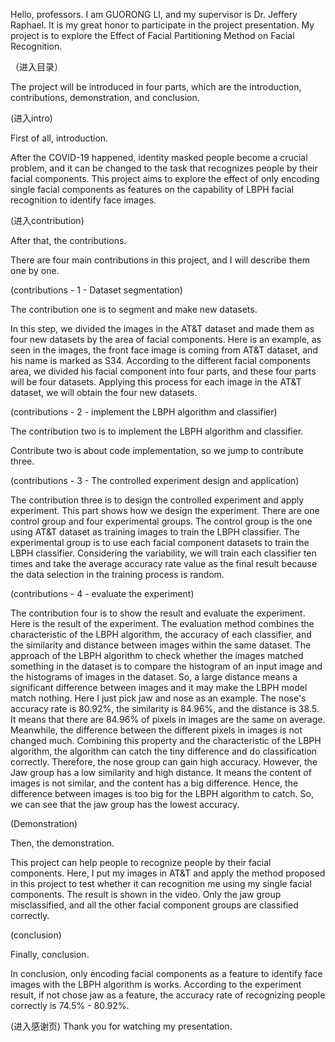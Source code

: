 Hello, professors. I am GUORONG LI, and my supervisor is Dr. Jeffery Raphael. It is my great honor to participate in the project presentation. My project is to explore the Effect of Facial Partitioning Method on Facial Recognition.  

（进入目录）

The project will be introduced in four parts, which are the introduction, contributions, demonstration, and conclusion.

(进入intro)

First of all, introduction.

After the COVID-19 happened, identity masked people become a crucial problem, and it can be changed to the task that recognizes people by their facial components. This project aims to explore the effect of only encoding single facial components as features on the capability of LBPH facial recognition to identify face images.


(进入contribution)

After that, the contributions.

There are four main contributions in this project, and I will describe them one by one.


(contributions - 1 - Dataset segmentation)

The contribution one is to segment and make new datasets.

In this step, we divided the images in the AT&T dataset and made them as four new datasets by the area of facial components. Here is an example, as seen in the images, the front face image is coming from AT&T dataset, and his name is marked as S34. According to the different facial components area, we divided his facial component into four parts, and these four parts will be four datasets. Applying this process for each image in the AT&T dataset, we will obtain the four new datasets.


(contributions - 2 - implement the LBPH algorithm and classifier)

The contribution two is to implement the LBPH algorithm and classifier.

Contribute two is about code implementation, so we jump to contribute three.


(contributions - 3 - The controlled experiment design and application)

The contribution three is to design the controlled experiment and apply experiment.
This part shows how we design the experiment. There are one control group and four experimental groups. The control group is the one using AT&T dataset as training images to train the LBPH classifier. The experimental group is to use each facial component datasets to train the LBPH classifier. Considering the variability, we will train each classifier ten times and take the average accuracy rate value as the final result because the data selection in the training process is random. 


(contributions - 4 - evaluate the experiment)

The contribution four is to show the result and evaluate the experiment.
Here is the result of the experiment. The evaluation method combines the characteristic of the LBPH algorithm, the accuracy of each classifier, and the similarity and distance between images within the same dataset. The approach of the LBPH algorithm to check whether the images matched something in the dataset is to compare the histogram of an input image and the histograms of images in the dataset. So, a large distance means a significant difference between images and it may make the LBPH model match nothing. Here I just pick jaw and nose as an example. The nose's accuracy rate is 80.92%, the similarity is 84.96%, and the distance is 38.5. It means that there are 84.96% of pixels in images are the same on average.
Meanwhile, the difference between the different pixels in images is not changed much. Combining this property and the characteristic of the LBPH algorithm, the algorithm can catch the tiny difference and do classification correctly. Therefore, the nose group can gain high accuracy. However, the Jaw group has a low similarity and high distance. It means the content of images is not similar, and the content has a big difference. Hence, the difference between images is too big for the LBPH algorithm to catch. So, we can see that the jaw group has the lowest accuracy.


(Demonstration)

Then, the demonstration. 

This project can help people to recognize people by their facial components. Here, I put my images in AT&T and apply the method proposed in this project to test whether it can recognition me using my single facial components. The result is shown in the video. Only the jaw group misclassified, and all the other facial component groups are classified correctly.





(conclusion)

Finally, conclusion.

In conclusion, only encoding facial components as a feature to identify face images with the LBPH algorithm is works. According to the experiment result, if not chose jaw as a feature, the accuracy rate of recognizing people correctly is 74.5% - 80.92%.

(进入感谢页)
Thank you for watching my presentation.

